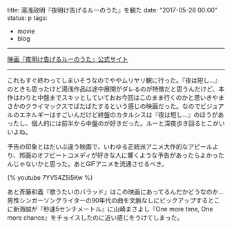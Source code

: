title: 湯浅政明『夜明け告げるルーのうた』を観た
date: "2017-05-28 00:00"
status: p
tags:
- movie
- blog
---

[映画『夜明け告げるルーのうた』公式サイト](http://lunouta.com/)

---

これもすぐ終わってしまいそうなのでややムリヤリ観に行った。『夜は短し…』のときも思ったけど湯浅作品は途中展開がダレるのが特徴だと思うんだけど、本作はわりと中盤までスキッとしていておお今回はこのまま行くのかと思いきやまさかのクライマックスでばたばたするという感じの映画だった。なのでビジュアルのエネルギーはすごいんだけど終盤のカタルシスは『夜は短し…』のほうがあったし、個人的には前半から中盤のが好きだった。ルーと深夜歩き回るとこがいいよね。

予告の印象とはだいぶ違う映画で、いわゆる正統派アニメ大作的なアピールより、邦画のオフビートコメディが好きな人に響くような予告があったらよかったんじゃないかと思った。あとGIFアニメを流通させるべき。

{% youtube 7YV54Z5i5Kw %}

あと斉藤和義『歌うたいのバラッド』はこの映画にあってるんだかどうなのか…男性シンガーソングライターの90年代の曲を文脈なしにピックアップするとこに新海誠が『秒速5センチメートル』に山崎まさよし『One more time, One more chance』をチョイスしたのに近い感じをうけてしまった。
